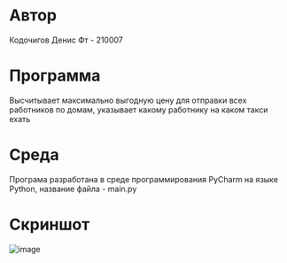 # Автор
Кодочигов Денис Фт - 210007
# Программа
Высчитывает максимально выгодную цену для отправки всех работников по домам, указывает какому работнику на каком такси ехать
# Среда
Програма разработана в среде программирования PyCharm на языке Python, название файла - main.py
# Скриншот
![image](https://user-images.githubusercontent.com/113355417/193478990-ab3cd32b-1e39-44d7-b788-ccafbb8a5045.png)

